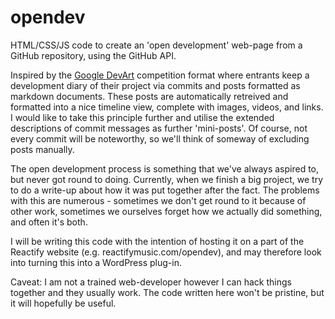 opendev
=======

HTML/CSS/JS code to create an 'open development' web-page from a GitHub repository, using the GitHub API.  

Inspired by the [Google DevArt]('https://devart.withgoogle.com/#/project/16992761') competition format where entrants keep a development diary of their project via commits and posts formatted as markdown documents. These posts are automatically retreived and formatted into a nice timeline view, complete with images, videos, and links. I would like to take this principle further and utilise the extended descriptions of commit messages as further 'mini-posts'. Of course, not every commit will be noteworthy, so we'll think of someway of excluding posts manually.

The open development process is something that we've always aspired to, but never got round to doing. Currently, when we finish a big project, we try to do a write-up about how it was put together after the fact. The problems with this are numerous - sometimes we don't get round to it because of other work, sometimes we ourselves forget how we actually did something, and often it's both.  

I will be writing this code with the intention of hosting it on a part of the Reactify website (e.g. reactifymusic.com/opendev), and may therefore look into turning this into a WordPress plug-in.

Caveat: I am not a trained web-developer however I can hack things together and they usually work. The code written here won't be pristine, but it will hopefully be useful.  
